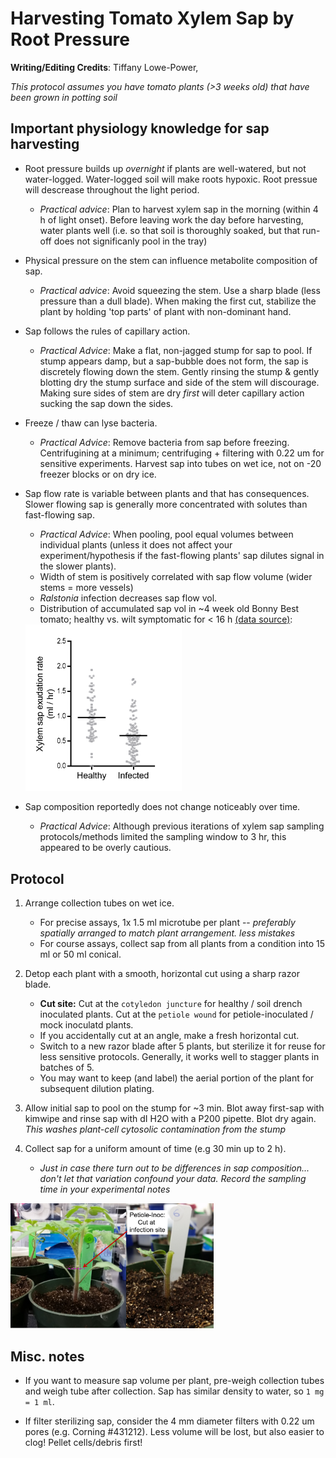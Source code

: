 # Harvesting Tomato Xylem Sap by Root Pressure

**Writing/Editing Credits**: Tiffany Lowe-Power,

*This protocol assumes you have tomato plants (>3 weeks old) that have been grown in potting soil*

## Important physiology knowledge for sap harvesting

* Root pressure builds up *overnight* if plants are well-watered, but not water-logged.
Water-logged soil will make roots hypoxic. 
Root pressue will descrease throughout the light period.
    * *Practical advice*: Plan to harvest xylem sap in the morning (within 4 h of light onset). 
    Before leaving work the day before harvesting, water plants well 
    (i.e. so that soil is thoroughly soaked, but that run-off does not significanly pool in the tray)

* Physical pressure on the stem can influence metabolite composition of sap. 
    * *Practical advice*: Avoid squeezing the stem. Use a sharp blade (less pressure than a dull blade). 
    When making the first cut, stabilize the plant by holding 'top parts' of plant with non-dominant hand. 

* Sap follows the rules of capillary action.
    * *Practical Advice*: Make a flat, non-jagged stump for sap to pool. If stump appears damp, but a sap-bubble does not form, the sap is discretely flowing down the stem. 
    Gently rinsing the stump & gently blotting dry the stump surface and side of the stem will discourage.
    Making sure sides of stem are dry *first* will deter capillary action sucking the sap down the sides. 

* Freeze / thaw can lyse bacteria. 
    * *Practical Advice*: Remove bacteria from sap before freezing.
    Centrifugining at a minimum; 
    centrifuging + filtering with 0.22 um for sensitive experiments. 
    Harvest sap into tubes on wet ice, not on -20 freezer blocks or on dry ice. 

* Sap flow rate is variable between plants and that has consequences. 
Slower flowing sap is generally more concentrated with solutes than fast-flowing sap. 
    * *Practical Advice*: When pooling, pool equal volumes between individual plants (unless it does not affect your experiment/hypothesis if the fast-flowing plants' sap dilutes signal in the slower plants). 
    * Width of stem is positively correlated with sap flow volume (wider stems = more vessels)
    * *Ralstonia* infection decreases sap flow vol. 
    * Distribution of accumulated sap vol in ~4 week old Bonny Best tomato; healthy vs. wilt symptomatic for < 16 h [(data source)](https://onlinelibrary.wiley.com/doi/abs/10.1111/1462-2920.14020):
    
    <img src="images/plants/xylem_sap_flow_data.png" width="250">

* Sap composition reportedly does not change noticeably over time. 
    * *Practical Advice*: Although previous iterations of xylem sap sampling protocols/methods limited the sampling window to 3 hr, this appeared to be overly cautious. 

## Protocol

1. Arrange collection tubes on wet ice. 
    * For precise assays, 1x 1.5 ml microtube per plant -- 
    *preferably spatially arranged to match plant arrangement. less mistakes*
    * For course assays, collect sap from all plants from a condition into 15 ml or 50 ml conical. 

1. Detop each plant with a smooth, horizontal cut using a sharp razor blade.
    * **Cut site:** Cut at the `cotyledon juncture` for healthy / soil drench inoculated plants.
    Cut at the `petiole wound` for petiole-inoculated / mock inoculatd plants. 
    * If you accidentally cut at an angle, make a fresh horizontal cut. 
    * Switch to a new razor blade after 5 plants, but sterilize it for reuse for less sensitive protocols. 
    Generally, it works well to stagger plants in batches of 5. 
    * You may want to keep (and label) the aerial portion of the plant for subsequent dilution plating.

1. Allow initial sap to pool on the stump for ~3 min. 
Blot away first-sap with kimwipe and rinse sap with dI H2O with a P200 pipette.
Blot dry again.
*This washes plant-cell cytosolic contamination from the stump*  

1. Collect sap for a uniform amount of time (e.g 30 min up to 2 h).
    * *Just in case there turn out to be differences in sap composition... don't let that variation confound your data. Record the sampling time in your experimental notes*  

<img src="images/plants/xylem_sap_sampling1.png" height="200">

## Misc. notes

* If you want to measure sap volume per plant, pre-weigh collection tubes and weigh tube after collection. 
Sap has similar density to water, so `1 mg = 1 ml`.

* If filter sterilizing sap, consider the 4 mm diameter filters with 0.22 um pores (e.g. Corning #431212).
Less volume will be lost, but also easier to clog! 
Pellet cells/debris first!

